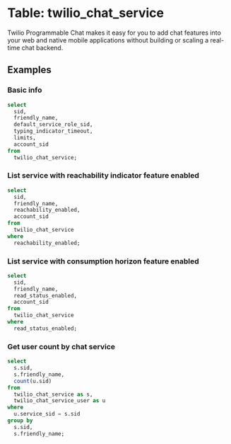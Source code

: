 # Table: twilio_chat_service

Twilio Programmable Chat makes it easy for you to add chat features into your web and native mobile applications without building or scaling a real-time chat backend.

## Examples

### Basic info

```sql
select
  sid,
  friendly_name,
  default_service_role_sid,
  typing_indicator_timeout,
  limits,
  account_sid
from
  twilio_chat_service;
```

### List service with reachability indicator feature enabled

```sql
select
  sid,
  friendly_name,
  reachability_enabled,
  account_sid
from
  twilio_chat_service
where
  reachability_enabled;
```

### List service with consumption horizon feature enabled

```sql
select
  sid,
  friendly_name,
  read_status_enabled,
  account_sid
from
  twilio_chat_service
where
  read_status_enabled;
```

### Get user count by chat service

```sql
select
  s.sid,
  s.friendly_name,
  count(u.sid)
from
  twilio_chat_service as s,
  twilio_chat_service_user as u
where
  u.service_sid = s.sid
group by
  s.sid,
  s.friendly_name;
```
